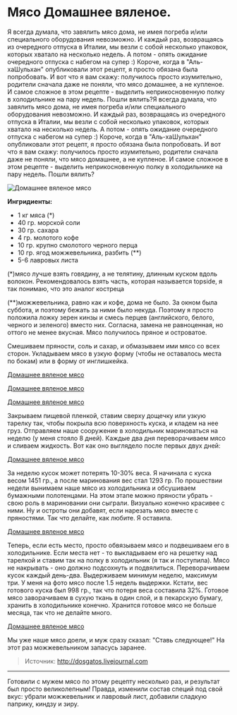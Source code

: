 # Мясо Домашнее вяленое.

Я всегда думала, что завялить мясо дома, не имея погреба и/или специального оборудования невозможно. И каждый раз, возвращаясь из очередного отпуска в Италии, мы везли с собой несколько упаковок, которых хватало на несколько недель. А потом - опять ожидание очередного отпуска с набегом на супер :) Короче, когда в "Аль-хаШульхан" опубликовали этот рецепт, я просто обязана была попробовать. И вот что я вам скажу: получилось просто изумительно, родители сначала даже не поняли, что мясо домашнее, а не купленое. И самое сложное в этом рецепте - выделить неприкосновенную полку в холодильнике на пару недель. Пошли вялить?Я всегда думала, что завялить мясо дома, не имея погреба и/или специального оборудования невозможно. И каждый раз, возвращаясь из очередного отпуска в Италии, мы везли с собой несколько упаковок, которых хватало на несколько недель. А потом - опять ожидание очередного отпуска с набегом на супер :) Короче, когда в "Аль-хаШульхан" опубликовали этот рецепт, я просто обязана была попробовать. И вот что я вам скажу: получилось просто изумительно, родители сначала даже не поняли, что мясо домашнее, а не купленое. И самое сложное в этом рецепте - выделить неприкосновенную полку в холодильнике на пару недель. Пошли вялить?

![Домашнее вяленое мясо](/images/Kulinar/Myaso/vyalenoe_myaso_01.jpg 'Домашнее вяленое мясо')

**Ингридиенты:**

- 1 кг мяса (*)
- 40 гр. морской соли
- 30 гр. сахара
- 4 гр. молотого кофе
- 10 гр. крупно смолотого черного перца
- 10 гр. ягод можжевельника, разбить (**)
- 5-6 лавровых листа


(*)мясо лучше взять говядину, а не телятину, длинным куском вдоль волокон. Рекомендовалось взять часть, которая называется topside, я так понимаю, что это аналог костреца

(**)можжевельника, равно как и кофе, дома не было. За окном была суббота, и поэтому бежать за ними было некуда. Поэтому я просто положила ложку зерен кинзы и смесь перцев (английского, белого, черного и зеленого) вместо них. Согласна, замена не равноценная, но оттого не менее вкусная. Мясо получилось пряное и островатое.

Смешиваем пряности, соль и сахар, и обмазываем ими мясо со всех сторон. Укладываем мясо в узкую форму (чтобы не оставалось места по бокам) или в форму от инглишкейка.

[Домашнее вяленое мясо](/images/Kulinar/Myaso/vyalenoe_myaso_02.jpg 'Домашнее вяленое мясо')

[Домашнее вяленое мясо](/images/Kulinar/Myaso/vyalenoe_myaso_03.jpg 'Домашнее вяленое мясо')

[Домашнее вяленое мясо](/images/Kulinar/Myaso/vyalenoe_myaso_04.jpg 'Домашнее вяленое мясо')

Закрываем пищевой пленкой, ставим сверху дощечку или узкую тарелку так, чтобы покрыла всю поверхность куска, и кладем на нее груз. Отправляем наше сооружение в холодильник мариноваться на неделю (у меня стояло 8 дней). Каждые два дня переворачиваем мясо и сливаем жидкость. Вот как оно выглядело после первых двух дней:

[Домашнее вяленое мясо](/images/Kulinar/Myaso/vyalenoe_myaso_05.jpg 'Домашнее вяленое мясо')

За неделю кусок может потерять 10-30% веса. Я начинала с куска весом 1451 гр., а после маринования вес стал 1293 гр. По прошествии недели вынимаем наше мясо из холодильника и обсушиваем бумажными полотенцами. На этом этапе можно пряности убрать - свою роль в мариновании они сыграли. Визуально конечно красивее с ними. Ну и остроты они добавят, если нарезать мясо вместе с пряностями. Так что делайте, как любите. Я оставила.

[Домашнее вяленое мясо](/images/Kulinar/Myaso/vyalenoe_myaso_06.jpg 'Домашнее вяленое мясо')

Теперь, если есть место, просто обвязываем мясо и подвешиваем его в холодильнике. Если места нет - то выкладываем его на решетку над тарелкой и ставим так на полку в холодильник (я так и поступила). Мясо не накрывать - оно должно подсохнуть и подвялиться. Переворачиваем кусок каждый день-два. Выдерживаем минимум неделю, максимум три. У меня на фото мясо после 1.5 недель выдержки. Кстати, вес готового куска был 998 гр., так что потеря веса составила 32%. Готовое мясо заворачиваем в сухую ткань в один слой, и в пекарскую бумагу, хранить в холодильнике конечно. Хранится готовое мясо не больше месяца, так что не делайте много.

[Домашнее вяленое мясо](/images/Kulinar/Myaso/vyalenoe_myaso_07.jpg 'Домашнее вяленое мясо')

Мы уже наше мясо доели, и муж сразу сказал: "Ставь следующее!" На этот раз можжевельником запасусь заранее.

> Источник: http://dosgatos.livejournal.com

---
Готовили с мужем мясо по этому рецепту несколько раз, и результат был просто великолепным! Правда, изменили состав специй под свой вкус: убрали можжевельник и лавровый лист, добавили сладкую паприку, киндзу и зиру.
